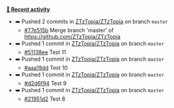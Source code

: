 
  **[📰 Recent activity](https://github.com/ZTzTopia)**
* ➡️ Pushed 2 commits in [ZTzTopia/ZTzTopia](https://github.com/ZTzTopia/ZTzTopia) on branch `master`
  * [#77e515b](https://github.com/ZTzTopia/ZTzTopia/commit/77e515b) Merge branch &#39;master&#39; of https://github.com/ZTzTopia/ZTzTopia
* ➡️ Pushed 1 commit in [ZTzTopia/ZTzTopia](https://github.com/ZTzTopia/ZTzTopia) on branch `master`
  * [#51138ee](https://github.com/ZTzTopia/ZTzTopia/commit/51138ee) Test 11
* ➡️ Pushed 1 commit in [ZTzTopia/ZTzTopia](https://github.com/ZTzTopia/ZTzTopia) on branch `master`
  * [#aaa19dd](https://github.com/ZTzTopia/ZTzTopia/commit/aaa19dd) Test 10
* ➡️ Pushed 1 commit in [ZTzTopia/ZTzTopia](https://github.com/ZTzTopia/ZTzTopia) on branch `master`
  * [#d2d6f94](https://github.com/ZTzTopia/ZTzTopia/commit/d2d6f94) Test 9
* ➡️ Pushed 1 commit in [ZTzTopia/ZTzTopia](https://github.com/ZTzTopia/ZTzTopia) on branch `master`
  * [#21951d2](https://github.com/ZTzTopia/ZTzTopia/commit/21951d2) Test 8



